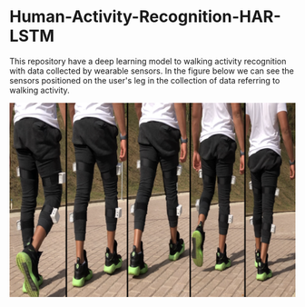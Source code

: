 # Human-Activity-Recognition-HAR-LSTM
This repository have a deep learning model to walking activity recognition with data collected by wearable sensors. In the figure below we can see the sensors positioned on the user's leg in the collection of data referring to walking activity.

![alt text](full-walking.PNG)


